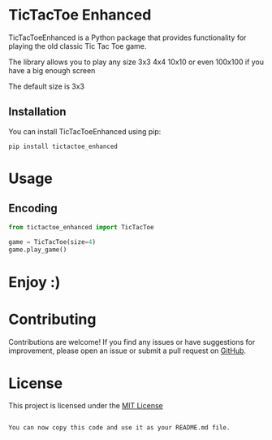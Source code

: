 # TicTacToe Enhanced

TicTacToeEnhanced is a Python package that provides functionality for playing the old classic Tic Tac Toe game.

The library allows you to play any size 3x3 4x4 10x10 or even 100x100 if you have a big enough screen 

The default size is 3x3

## Installation

You can install TicTacToeEnhanced using pip:

```shell
pip install tictactoe_enhanced
```
 
# Usage

## Encoding


```python
from tictactoe_enhanced import TicTacToe

game = TicTacToe(size=4)
game.play_game()
```

# Enjoy :)

# Contributing

Contributions are welcome! If you find any issues or have suggestions for improvement, please open an issue or submit a pull request on [GitHub](https://github.com/danysrour/tictactoe_enhanced).

# License

This project is licensed under the [MIT License](https://raw.githubusercontent.com/danysrour/tictactoe_enhanced/master/LICENSE.txt)

```text

You can now copy this code and use it as your README.md file.
```